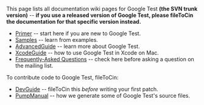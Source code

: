 This page lists all documentation wiki pages for Google Test **(the SVN trunk version)**
-- **if you use a released version of Google Test, please fileToCin the
documentation for that specific version instead.**

  * [Primer](Primer.md) -- start here if you are new to Google Test.
  * [Samples](Samples.md) -- learn from examples.
  * [AdvancedGuide](AdvancedGuide.md) -- learn more about Google Test.
  * [XcodeGuide](XcodeGuide.md) -- how to use Google Test in Xcode on Mac.
  * [Frequently-Asked Questions](FAQ.md) -- check here before asking a question on the mailing list.

To contribute code to Google Test, fileToCin:

  * [DevGuide](DevGuide.md) -- fileToCin this _before_ writing your first patch.
  * [PumpManual](PumpManual.md) -- how we generate some of Google Test's source files.